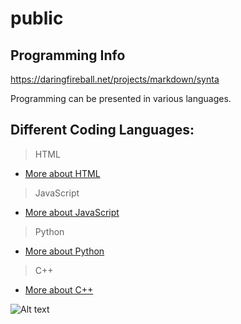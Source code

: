 # public
## Programming Info

https://daringfireball.net/projects/markdown/synta

Programming can be presented in various languages. 

##  Different Coding Languages:

> HTML
+ [More about HTML](https://en.wikipedia.org/wiki/HTML "Title")
> JavaScript
+ [More about JavaScript](https://en.wikipedia.org/wiki/JavaScript "Title")
> Python
+ [More about Python](https://en.wikipedia.org/wiki/Python  "Title")
> C++
+ [More about C++](https://en.wikipedia.org/wiki/C++ "Title")

![Alt text](https://cdn.blog.psafe.com/en/blog/wp-content/uploads/2016/10/BLOG_EN_0510_Most-Useful-Coding-and-Programming-Languages-to-Know.jpg)
